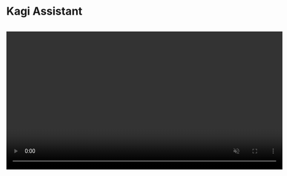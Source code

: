# Kagi Assistant

<br>

<video src="./media/assistant.mp4" width="720" type="video/mp4" autoplay muted loop playsinline disablepictureinpicture />

Kagi Assistant combines the top large language models (LLMs) with optional results from Kagi Search, making it the perfect companion for creative, research, and programming tasks — alongside everything else you can think of! All this is included in a single subscription!

## Features

- Access to the latest and most performant large language models from OpenAI, Anthropic, Meta, Google, Mistral, Amazon, Alibaba, and DeepSeek
- Multiple [custom assistants](#custom-assistants)
- The ability to control whether the Assistant has web access (powered by Kagi Search)
- Applying Kagi Search [Lenses](../features/lenses.md) and [Personalized Results](../features/website-info-personalized-results.md) to the Assistant searches
- Saving Assistant threads
- Uploading files to use as context
- Altering the Assistant configuration within the thread
	- For example, you can ask the initial question with web access enabled and then disable it for subsequent questions!
	- It is also possible to switch to a different LLM in the middle of a thread
- Code syntax highlighting
- [Keyboard Shortcuts](#keyboard-shortcuts)
- Export conversations to markdown
- Share threads with others using a link
- Voice input

## Privacy

When you use the Assistant by Kagi, your data is never used to train AI models (not by us or by the LLM providers), and no account information is shared with the LLM providers. By default, threads are deleted after 24 hours of inactivity. This behavior can be adjusted in the [settings](https://kagi.com/settings/assistant).

## Using the Assistant

Kagi Assistant can be accessed via the apps menu located in the top right corner of all Kagi pages or [by using bangs in search](#bangs). You can also use [this direct link](https://kagi.com/assistant).

When you first access the Assistant, you will be greeted by a familiar-looking landing page, allowing you to get right into using it.
You can either type your prompt or use voice input by pressing the microphone symbol.
You can choose which LLM you wish to use by opening the dropdown menu just below the prompt field.

The Assistant's web access can be toggled via the button below the prompt field.

## Which model to choose

There is no definite answer to the question of what the best LLM is.
As the number of competing models increases, users may find it difficult to find the right one for their task.
To aid in this, Kagi maintains a list of recommended models at the top of the LLM list.

![Screenshot showing the recommended models in Assistant model selection menu](./media/kagi_recommended.png){width=330 height=308}

*Kagi recommended models as of July 27, 2025.*

The recommendations are based on the [Kagi LLM Benchmarking Project](./llm-benchmark.md).
The benchmark tests measure model quality in various scenarios.

Another important aspect is the privacy policy of the model provider.
See our [LLM Privacy Comparison](./llms-privacy.md) for a detailed overview of how each provider handles your data.

## Threads

The Assistant supports threads, allowing you to keep your bagel topping ideas separate from your weekend projects.

The search bar enables you to search for that one elusive thread.

By default, threads are kept for 24 hours after the last message.
If keeping threads alive permanently better fits your workflow, you can adjust this setting in [Assistant Settings](https://kagi.com/settings/assistant).
Please note that the thread saving setting is applied **when the thread is created**.

Threads can be renamed, downloaded, shared, and  deleted via the `⋮` button which is displayed when you hover over the thread.
Threads can be further organized by adding tags to them.

## Tags

Tags allow you to keep your Assistant threads organized and easily accessible.
You can access the tag settings for the currently active thread at the top of the thread.
![Desktop tag location](./media/desktop_tag_location.png)
On mobile devices the tag settings can be found by tapping <img src="./media/kagi_logo_dark.svg" alt="Kagi logo" style="display:inline; vertical-align:middle; width:24px; height:24px;" /> at the top of the page and selecting **Edit tags**.
![Mobile tag location](./media/mobile_tag_location.jpeg){width=390}

If you have configured your threads to expire after 24 hours, each thread you create will automatically have the **Temporary** tag.
You can prevent threads from expiring by removing that tag.
Please note that adding a tag does not automatically remove the **Temporary** tag.

Each thread can have up to 100 tags.
Tags can be removed in the same menu where they were added.

![Assistant tag list](./media/assistant_tag_list.png){width=375 height=587}

Tags appear in the Assistant sidebar which allows you to quickly access tagged threads.
The sidebar can be accessed by clicking the sidebar icon  <img src="./media/sidebar.svg" alt="Assistant Sidebar logo" style="display:inline; vertical-align:middle; width:24px; height:24px;" />.
Selecting a tag will show all threads that have said tag, and the most recent thread with the tag will be automatically opened.
Creating a new thread when a tag is selected will automatically apply that tag to the created thread.
![Example screenshot of tag list on mobile](./media/tags_mobile.jpeg){width=324}
## Uploading Files to Assistant

Kagi Assistant supports file uploads, allowing you to provide additional context or information for your queries.

This can be useful for tasks like:

- Summarizing a document
- Extracting key insights from a report
- Analyzing data in a spreadsheet
- Describing an image
- Distilling main points from an audio file

To upload a file:

1. Click the paperclip icon <img src="./media/paperclip.svg" alt="Attachment icon" style="display:inline; vertical-align:middle; width:24px; height:24px;" /> in the prompt input box.
2. Select the file or image you wish to upload.
3. Provide a prompt with instructions to process the file or leave it blank to summarize it.

Important considerations for file uploads:

- **File size limit:** The maximum file size for uploads is 16MB.
- **Processing time:** Larger files may take a few moments to process.
- **Context retention:** Uploaded file content remains in the conversation context for subsequent messages.

The Assistant supports various file formats across different categories, including:

| File Type    | Supported Formats                                                                                                                                                                 |
| :----------- | :-------------------------------------------------------------------------------------------------------------------------------------------------------------------------------- |
| Text         | txt, text, md (and other text-based formats)                                                                                                                                      |
| Rich Format  | pdf, docx, pptx                                                                                                                                                                   |
| Spreadsheets | csv, tsv, xlsx, json, jsonl                                                                                                                                                       |
| Image        | jpg, jpeg, png, gif, tiff, tif, webp                                                                                                                                              |
| Audio        | 3gpp, aa, aac, aax, act, aiff, amr, ape, au, awb, dct, dss, dvf, flac, gsm, iklax, ivs, m4a, m4b, m4p, mp4, mmf, mp3, mpc, msv, ogg, opus, ra, rm, sln, tta, vox, wav, wma, wvpla |

Note: Unsupported formats may be treated as binary files.

## Fetching online content

Assistant can fetch webpages and online documents (up to 50 MB) to use them as context for your conversation.
To use this feature, simply paste the URL in your Assistant conversation (make sure the Entire Web toggle is on).

### Critique Browser Bookmarklet

A bookmarklet can be used to start a new conversation about a text selection or page with the `!ai` bang, requesting that it critique the text:

1. Drag this link to your bookmarks bar: <a href="javascript:(function(){var selectedText=window.getSelection().toString().trim();window.location.href='https://kagi.com/search?q=%21ai%20Please%20Critique%3A%20'+(selectedText?encodeURIComponent(selectedText):encodeURIComponent(window.location.href));})();">Kagi Assistant Critique</a>
2. Use the bookmarklet to open a new chat:
   - Reviewing selected text: Select text, then click bookmarklet
   - Critiquing the entire page: Click bookmarklet without selecting text

## Custom Instructions

Do you prefer a more personalized Assistant experience?
You can provide custom instructions in the [Assistant Settings](https://kagi.com/settings/assistant).
These instructions can be utilized to refine the Assistant's responses.
You can, for instance, instruct the Assistant to be more succinct or to consider your profession and location.

## Custom Assistants {#custom-assistants}

You can create Custom Assistants in the [Assistant Settings](https://kagi.com/settings/assistant).
It is possible to customize the LLM, settings (the use of web access, lenses, and personalized results), and the instructions for each Custom Assistant.

Assistant comes with a built-in **Code** Custom Assistant that is optimized for programming tasks. It uses Claude 4 Sonnet and has web access.

For more details, refer to the [Custom Assistants](./custom-assistants.md) page.

## Keyboard Shortcuts {#keyboard-shortcuts}

The following keyboard shortcuts are available in Assistant on Mac and PC.

| Mac Shortcut                | Action                  |
| :-------------------------- | :---------------------- |
| &#8984; + K                 | New Thread              |
| &#8984; + Shift + S         | Toggle Sidebar          |
| &#8984; + Shift + C         | Copy Last Response      |
| &#8984; + Shift + E         | Edit Last Message       |
| &#8984; + Shift + Backspace | Delete Current Thread   |
| &#8984; + /                 | Focus Prompt Box        |
| &#8984; + .                 | Show Keyboard Shortcuts |

| PC Shortcut              | Action                  |
| :----------------------- | :---------------------- |
| Ctrl + K                 | New Thread              |
| Ctrl + Shift + S         | Toggle Sidebar          |
| Ctrl + Shift + C         | Copy Last Response      |
| Ctrl + Shift + E         | Edit Last Message       |
| Ctrl + Shift + Backspace | Delete Current Thread   |
| Ctrl + /                 | Focus Prompt Box        |
| Ctrl + .                 | Show Keyboard Shortcuts |

## Available LLMs

| Developer     | Model                                                                                             | Plan     |
| :------------ | :------------------------------------------------------------------------------------------------ | :------- |
| Alibaba       | [Qwen 3 235B](https://kagi.com/assistant?profile=qwen-3-235b-a22b)                                | All      |
| Alibaba       | [Qwen 3 235B (reasoning)](https://kagi.com/assistant?profile=qwen-3-235b-a22b-thinking)           | All      |
| Alibaba       | [Qwen 3 Coder](https://kagi.com/assistant?profile=qwen-3-coder)                                   | All      |
| Anthropic     | [Claude 4.5 Haiku](https://kagi.com/assistant?profile=claude-4-haiku)                             | Ultimate |
| Anthropic     | [Claude 4.5 Sonnet](https://kagi.com/assistant?profile=claude-4-sonnet)                           | Ultimate |
| Anthropic     | [Claude 4.1 Opus](https://kagi.com/assistant?profile=claude-4-opus)                               | Ultimate |
| Anthropic     | [Claude 4.5 Sonnet (Reasoning)](https://kagi.com/assistant?profile=claude-4-sonnet-thinking)      | Ultimate |
| Anthropic     | [Claude 4.1 Opus (Reasoning)](https://kagi.com/assistant?profile=claude-4-opus-thinking)          | Ultimate |
| Anthropic     | [Claude 4.5 Haiku (Reasoning)](https://kagi.com/assistant?profile=claude-4-haiku-thinking)        | Ultimate |
| Deepseek      | [DeepSeek Chat V3.1 Terminus](https://kagi.com/assistant?profile=deepseek)                        | All      |
| Deepseek      | [DeepSeek R1](https://kagi.com/assistant?profile=deepseek-r1)                                     | Ultimate |
| Google        | [Gemini 2.5 Flash](https://kagi.com/assistant?profile=gemini-2-5-flash)                           | All      |
| Google        | [Gemini 2.5 Flash Lite](https://kagi.com/assistant?profile=gemini-2-5-flash-lite)                 | All      |
| Google        | [Gemini 2.5 Pro](https://kagi.com/assistant?profile=gemini-2-5-pro)                               | Ultimate |
| Meta          | [Llama 4 Maverick](https://kagi.com/assistant?profile=llama-4-maverick)                           | All      |
| Mistral AI    | [Mistral Small](https://kagi.com/assistant?profile=mistral-small)                                 | All      |
| Mistral AI    | [Mistral Medium](https://kagi.com/assistant?profile=mistral-medium)                               | All      |
| Mistral AI    | [Mistral Large](https://kagi.com/assistant?profile=mistral-large)                                 | Ultimate |
| Moonshot AI   | [Kimi K2](https://kagi.com/assistant?profile=kimi-k2)                                             | All      |
| Nous Research | [Hermes-4-405B](https://kagi.com/assistant?profile=hermes-4-405b)                                 | All      |
| Nous Research | [Hermes-4-405B (reasoning)](https://kagi.com/assistant?profile=hermes-4-405b-thinking)            | All      |
| OpenAI        | [GPT 5 Mini](https://kagi.com/assistant?profile=gpt-5-mini)                                       | All      |
| OpenAI        | [GPT 5 Nano](https://kagi.com/assistant?profile=gpt-5-nano)                                       | All      |
| OpenAI        | [GPT OSS 120B](https://kagi.com/assistant?profile=gpt-oss-120b)                                   | All      |
| OpenAI        | [GPT OSS 20B](https://kagi.com/assistant?profile=gpt-oss-20b)                                     | All      |
| OpenAI        | [GPT 4.1 mini](https://kagi.com/assistant?profile=gpt-4-1-mini)                                   | All      |
| OpenAI        | [GPT 4.1 nano](https://kagi.com/assistant?profile=gpt-4-1-nano)                                   | All      |
| OpenAI        | [GPT 4.1](https://kagi.com/assistant?profile=gpt-4-1)                                             | Ultimate |
| OpenAI        | [GPT 5](https://kagi.com/assistant?profile=gpt-5)                                                 | Ultimate |
| OpenAI        | [GPT 5 Codex](https://kagi.com/assistant?profile=gpt-5-codex)                                     | Ultimate |
| OpenAI        | [o4 mini](https://kagi.com/assistant?profile=o4-mini)                                             | Ultimate |
| OpenAI        | [o3](https://kagi.com/assistant?profile=o3)                                                       | Ultimate |
| OpenAI        | [o3 pro](https://kagi.com/assistant?profile=o3-pro)                                               | Ultimate |
| OpenAI        | [ChatGPT](https://kagi.com/assistant?profile=chatgpt-4o)                                          | Ultimate |
| xAI           | [Grok Code Fast 1](https://kagi.com/assistant?profile=grok-code-fast)                             | All      |
| xAI           | [Grok 4 Fast](https://kagi.com/assistant?profile=grok-4-fast)                                     | All      |
| xAI           | [Grok 4 Fast (Reasoning)](https://kagi.com/assistant?profile=grok-4-fast-thinking)                | All      |
| xAI           | [Grok 4](https://kagi.com/assistant?profile=grok-4)                                               | Ultimate |
| Z.ai          | [GLM-4.6 (preview)](https://kagi.com/assistant?profile=glm-4-6)                                   | All      |
| Z.ai          | [GLM-4.6 (reasoning) (preview)](https://kagi.com/assistant?profile=glm-4-6-thinking)              | All      |


You can learn more about how these models compare in the [Kagi LLM Benchmarking Project](./llm-benchmark.md) page.

For more information about each model and its privacy practices, including details about providers, see our [LLM Privacy](./llms-privacy) page.



## Bangs

You can quickly access Assistant using the following [bangs](../features/bangs.md):

- `!ai`, `!as`, `!assistant`, `!research`, `!answer`, `!discuss`, `!expert`, `!llm`, `!custom`, and `!asst`: These bangs direct you to the general Assistant interface for various types of queries.

- `!chat`: This bang accesses Assistant with internet access turned off.

- `!code`: Use this bang to access the built-in **Code** Custom Assistant, which is tailored for coding-related queries.

- `!ki`: This bang accesses Assistant with the Ki profile, providing a specialized interaction.

Each bang is designed to optimize your search experience by directing you to the most appropriate version of Assistant for your needs.

## URL Parameters

You can specify a particular model in the Assistant's URL by including a `profile` parameter.
`https://kagi.com/assistant?profile=gpt-5`
The available model names can be found in the table above.

This can also be used with custom assistants, as described on the [custom assistant documentation](./custom-assistants.md#url-parameters).

The `internet` parameter can be used to turn on and off internet access, set to `true` to enable, anything else to disable. This overrides the internet setting of the profile used.

The `lens` parameter can be used to set the lens if internet access is enabled. The value of this is the lowercase format of the lens name, for example, `https://kagi.com/assistant?lens=programming` will use the Programming lens.

The `q` parameter can be used to submit a prompt immediately after the page loads. The `qvalue` parameter can be used to prefill the prompt box without submitting it.

Here is an example of a URL that enables internet access, uses the **Claude 4 Sonnet** model, applies the **Recipes lens**, and submits a prompt immediately. You might use it as a target for a custom bang.
```https://kagi.com/assistant?profile=claude-4-sonnet&internet=true&lens=recipes&q=%s```

## Availability

Assistant is available to all members. However, premium models are only available in our Ultimate plan.
If you are on a different plan and you need access to these models, you can upgrade from the [Billing Settings](https://kagi.com/settings/billing_plan) page.

We also offer an Ultimate upgrade for Family Plans. You can upgrade from the [Family Management](https://kagi.com/settings/account_members) page.

## Usage Limits

### Context window limit

There's no fixed limit on conversation length. We automatically optimize lengthy chats behind the scenes to maintain performance.

### Input limitations

#### Text input

- **Maximum 100,000 characters** per message
- Text exceeding this limit will be automatically truncated

#### File uploads

- **Maximum total size: 16 MB** (applies to single or multiple files)
- **URL content: 50 MB** maximum retrievable size

### Custom Instructions

- **Maximum 20,000 characters** for custom Assistant instructions

### Fair Use Policy

We use a value-based usage system to maintain high-quality service for all users:

- Your monthly plan determines your token usage allowance.
    - For example, a **$25 monthly plan** provides up to **$25 worth of token usage** across all models.
- For yearly plans, you get access to the full year's worth of token usage at the start of the plan.
    - For instance, the **Ultimate yearly plan** allows up to **$270 worth of token usage for the entire year**.
- A **20% margin markup** is included in token usage cost calculations to cover search queries, infrastructure, and development costs.
    - For example, **$25 token usage** consists of **$20 for raw token costs** and **$5 for operational costs**.
- Users will receive an in-app reminder as they near their usage limit. If the limit is exceeded, new AI interactions will be disabled until they either renew their plan early or the next billing cycle begins.
    - **Note:** We will soon introduce the option to purchase top-up credits, allowing you to extend Assistant usage beyond fair-use limits with an amount of your choice. These credits can then also be used for other Kagi products such as the API.

For additional questions about these limitations or policies, please contact our support team.

### Tips to reduce token usage

Here are some suggestions to reduce token usage:

1. Use less expensive models for simple tasks like summarization or basic information extraction. Our [LLM Benchmarking project](https://help.kagi.com/kagi/ai/llm-benchmark.html) page contains cost information for the different models.
2. Create new threads for unrelated questions rather than continuing in the same conversation.
3. Be specific and concise in your prompts to get more focused responses.
4. Use the "Edit Prompt” feature (pencil icon) to refine your question instead of sending multiple clarifications.
5. Disable web access when you don't need internet information.
6. Limit file uploads to only what's necessary for your query.
7. Break complex tasks into smaller, focused questions across multiple threads.
8. Use custom instructions to request consistently concise responses.
9. Leverage specialized custom assistants optimized for specific tasks.
10. Download and delete completed threads to avoid accidentally continuing old conversations.

## FAQ

**Q**: What is Kagi’s stance about using LLMs in search?\
**A**: We continue to relentlessly focus on the core search experience and build thoughtfully integrated features on top of it. Read more about it in our [AI Integration Philosophy](../why-kagi/ai-philosophy.md) page.
